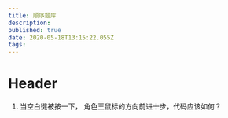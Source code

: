 ```yaml
---
title: 顺序题库
description: 
published: true
date: 2020-05-18T13:15:22.055Z
tags: 
---
```


# Header

1. 当空白键被按一下， 角色王鼠标的方向前进十步，代码应该如何？
